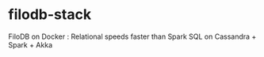# filodb-stack
FiloDB on Docker : Relational speeds faster than Spark SQL on Cassandra + Spark + Akka 

